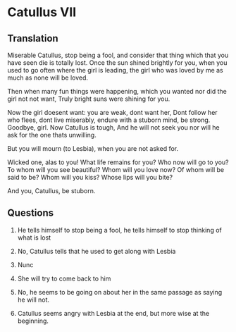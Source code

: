 # Catullus VII

## Translation

Miserable Catullus, stop being a fool,
and consider that thing which that you have seen die is totally lost.
Once the sun shined brightly for you,
when you used to go often where the girl is leading,
the girl who was loved by me as much as none will be loved.

Then when many fun things were happening,
which you wanted nor did the girl not not want,
Truly bright suns were shining for you.

Now the girl doesent want: you are weak, dont want her,
Dont follow her who flees, dont live miserably,
endure with a stuborn mind, be strong.
Goodbye, girl. Now Catullus is tough,
And he will not seek you
nor will he ask for the one thats unwilling.

But you will mourn (to Lesbia), when you are not asked for.

Wicked one, alas to you! What life remains for you?
Who now will go to you? To whom will you see beautiful?
Whom will you love now? Of whom will be said to be?
Whom will you kiss? Whose lips will you bite?

And you, Catullus, be stuborn.

## Questions

1. He tells himself to stop being a fool, he tells himself to stop thinking of what is lost

2. No, Catullus tells that he used to get along with Lesbia

3. Nunc

4. She will try to come back to him

5. No, he seems to be going on about her in the same passage as saying he will not.

6. Catullus seems angry with Lesbia at the end, but more wise at the beginning.
